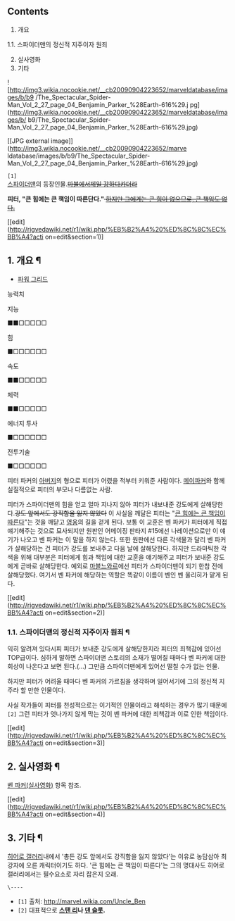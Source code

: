 ## Contents

    

1. 개요 
    

1.1. 스파이더맨의 정신적 지주이자 원죄

2. 실사영화 
3. 기타 

  

![http://img3.wikia.nocookie.net/__cb20090904223652/marveldatabase/images/b/b9
/The_Spectacular_Spider-Man_Vol_2_27_page_04_Benjamin_Parker_%28Earth-616%29.j
pg](http://img3.wikia.nocookie.net/__cb20090904223652/marveldatabase/images/b/
b9/The_Spectacular_Spider-
Man_Vol_2_27_page_04_Benjamin_Parker_%28Earth-616%29.jpg)

[[JPG external image]](http://img3.wikia.nocookie.net/__cb20090904223652/marve
ldatabase/images/b/b9/The_Spectacular_Spider-
Man_Vol_2_27_page_04_Benjamin_Parker_%28Earth-616%29.jpg)

  
`[1]`  
[스파이더맨](%EC%8A%A4%ED%8C%8C%EC%9D%B4%EB%8D%94%EB%A7%A8.md)의 등장인물.<del>[마블에서제일 강하다카더라](%ED%9E%88%EC%96%B4%EB%A1%9C%20%EA%B0%A4%EB%9F%AC%EB%A6%AC.md)</del>

**피터, "큰 힘에는 큰 책임이 따른단다."**<del> [하지만 그에게는 큰 힘이 없으므로, 큰 책임도 없다.](http://gall.dcinside.com/board/view/?id=sphero&no=55691)</del>

[[edit](http://rigvedawiki.net/r1/wiki.php/%EB%B2%A4%20%ED%8C%8C%EC%BB%A4?acti
on=edit&section=1)]

## 1. 개요 ¶

  * [파워 그리드](%ED%8C%8C%EC%9B%8C%20%EB%A0%88%EC%9D%B4%ED%8C%85.md)

능력치

지능

■■□□□□□

힘

■□□□□□□

속도

■■□□□□□

체력

■■□□□□□

에너지 투사

■□□□□□□

전투기술

■□□□□□□

피터 파커의 [아버지](%EC%95%84%EB%B2%84%EC%A7%80.md)의 형으로 피터가 어렸을 적부터 키워준 사람이다. [메이파커](%EB%A9%94%EC%9D%B4%20%ED%8C%8C%EC%BB%A4.md)와 함께 실질적으로 피터의 부모나 다름없는 사람.

  

피터가 스파이더맨의 힘을 얻고 얼마 지나지 않아 피터가 내보내준 강도에게 살해당한다.<del>강도 앞에서도 강직함을 잃지 않았다</del>
이 사실을 깨달은 피터는 "[큰 힘에는 큰 책임이 따른다](%ED%81%B0%20%ED%9E%98%EC%97%90%EB%8A%94%20%ED%81%B0%20%EC%B1%85%EC%9E%84%EC%9D%B4%20%EB%94%B0%EB%A5%B8%EB%8B%A4.md)"는 것을
깨닫고 [영웅](%EC%98%81%EC%9B%85.md)의 길을 걷게 된다. 보통 이 교훈은 벤 파커가 피터에게 직접 얘기해주는 것으로
묘사되지만 원판인 어메이징 판타지 #15에선 나레이션으로만 이 얘기가 나오고 벤 파커는 이 말을 하지 않는다. 또한 원판에선 다른 각색물과
달리 벤 파커가 살해당하는 건 피터가 강도를 보내주고 다음 날에 살해당한다. 하지만 드라마틱한 각색을 위해 대부분은 피터에게 힘과 책임에
대한 교훈을 얘기해주고 피터가 보내준 강도에게 곧바로 살해당한다. 예외로 [마블느와르](%EB%A7%88%EB%B8%94%20%EB%8A%90%EC%99%80%EB%A5%B4.md)에선 피터가 스파이더맨이 되기
한참 전에 살해당했다. 여기서 벤 파커에 해당하는 역할은 똑같이 이름이 벤인 벤 울리히가 맡게 된다.

  

[[edit](http://rigvedawiki.net/r1/wiki.php/%EB%B2%A4%20%ED%8C%8C%EC%BB%A4?acti
on=edit&section=2)]

### 1.1. 스파이더맨의 정신적 지주이자 원죄 ¶

익히 알려져 있다시피 피터가 보내준 강도에게 살해당한지라 피터의 죄책감에 있어선 TOP급이다. 심하게 말하면 스파이더맨 스토리의 소재가
떨어질 때마다 벤 파커에 대한 회상이 나온다고 보면 된다.(...) 그만큼 스파이더맨에게 있어선 떨칠 수가 없는 인물.

  

하지만 피터가 어려울 때마다 벤 파커의 가르침을 생각하며 일어서기에 그의 정신적 지주라 할 만한 인물이다.

  

사실 작가들이 피터를 천성적으로는 이기적인 인물이라고 해석하는 경우가 많기 때문에`[2]` 그런 피터가 엇나가지 않게 막는 것이 벤 파커에
대한 죄책감과 이로 인한 책임이다.

  

[[edit](http://rigvedawiki.net/r1/wiki.php/%EB%B2%A4%20%ED%8C%8C%EC%BB%A4?acti
on=edit&section=3)]

## 2. 실사영화 ¶

[벤 파커(실사영화)](%EB%B2%A4%20%ED%8C%8C%EC%BB%A4%28%EC%8B%A4%EC%82%AC%EC%98%81%ED%99%94%29.md) 항목 참조.

  

[[edit](http://rigvedawiki.net/r1/wiki.php/%EB%B2%A4%20%ED%8C%8C%EC%BB%A4?acti
on=edit&section=4)]

## 3. 기타 ¶

[히어로 갤러리](%ED%9E%88%EC%96%B4%EB%A1%9C%20%EA%B0%A4%EB%9F%AC%EB%A6%AC.md)내에서
'총든 강도 앞에서도 강직함을 잃지 않았다'는 이유로 농담삼아 최강자에 오른 캐릭터이기도 하다. '큰 힘에는 큰 책임이 따른다'는 그의
명대사도 히어로 갤러리에서는 필수요소로 자리 잡은지 오래.

`\----`

  * `[1]` 출처: <http://marvel.wikia.com/Uncle_Ben>
  * `[2]` 대표적으로 **[스탠 리](%EC%8A%A4%ED%83%A0%20%EB%A6%AC.md)나 [댄 슬롯](%EB%8C%84%20%EC%8A%AC%EB%A1%AF.md).**

